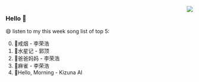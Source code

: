 <img align="right"  src="https://github-readme-stats.vercel.app/api/top-langs/?username=kvnZero" />

### Hello 👋

😄 listen to my this week song list of top 5:

0. 🌈戒烟 - 李荣浩
1. 🌈水星记 - 郭顶
2. 🌈爸爸妈妈 - 李荣浩
3. 🌈麻雀 - 李荣浩
4. 🌈Hello, Morning - Kizuna AI

